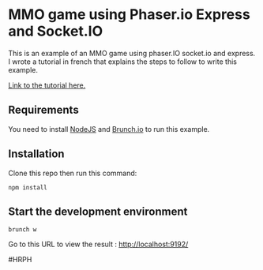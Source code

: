 MMO game using Phaser.io Express and Socket.IO
========================================


This is an example of an MMO game using phaser.IO socket.io and express.
I wrote a tutorial in french that explains the steps to follow to write this example.

[Link to the tutorial here.](http://apprendre-le-js.com/mmo-phaser-express-socket-par-1/)


Requirements
-------------

You need to install [NodeJS](https://nodejs.org) and [Brunch.io](http://brunch.io/) to run this example.

Installation
-------------
Clone this repo then run this command:


    npm install

Start the development environment
-------------------------------------------

    brunch w

Go to this URL to view the result : [http://localhost:9192/](http://localhost:9192/)

# H R P H  
 
